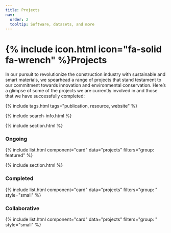 ```yaml
---
title: Projects
nav:
  order: 2
  tooltip: Software, datasets, and more
---
```


# {% include icon.html icon="fa-solid fa-wrench" %}Projects

In our pursuit to revolutionize the construction industry with sustainable and smart materials, we spearhead a range of projects that stand testament to our commitment towards innovation and environmental conservation. Here’s a glimpse of some of the projects we are currently involved in and those that we have successfully completed:

{% include tags.html tags="publication, resource, website" %}

{% include search-info.html %}

{% include section.html %}

### Ongoing

{% include list.html component="card" data="projects" filters="group: featured" %}

{% include section.html %}

### Completed

{% include list.html component="card" data="projects" filters="group: " style="small" %}

### Collaborative

{% include list.html component="card" data="projects" filters="group: " style="small" %}
